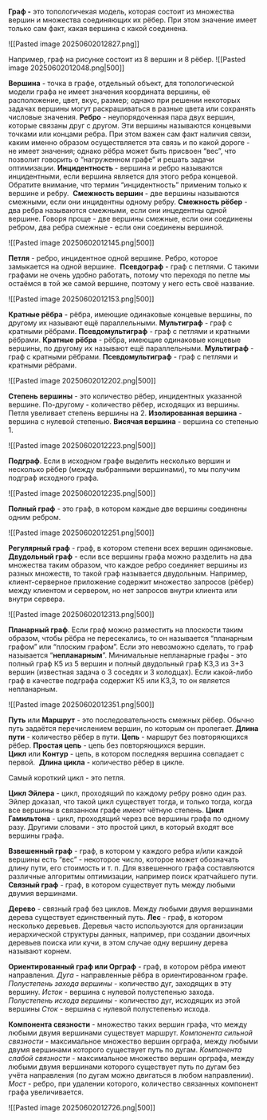 **Граф -** это топологичекая модель, которая состоит из множества вершин и множества соединяющих их рёбер. При этом значение имеет только сам факт, какая вершина с какой соединена.

![[Pasted image 20250602012827.png]]

Например, граф на рисунке состоит из 8 вершин и 8 рёбер.
![[Pasted image 20250602012048.png|500]]

**Вершина** - точка в графе, отдельный объект, для топологической модели графа не имеет значения координата вершины, её расположение, цвет, вкус, размер; однако при решении некоторых задачах вершины могут раскрашиваться в разные цвета или сохранять числовые значения.
**Ребро** - неупорядоченная пара двух вершин, которые связаны друг с другом. Эти вершины называются концевыми точками или концами ребра. При этом важен сам факт наличия связи, каким именно образом осуществляется эта связь и по какой дороге - не имеет значения; однако рёбра может быть присвоен “вес”, что позволит говорить о “нагруженном графе” и решать задачи оптимизации.
**Инцидентность** - вершина и ребро называются инцидентными, если вершина является для этого ребра концевой. Обратите внимание, что термин “инцидентность” применим только к вершине и ребру. 
**Смежность вершин** - две вершины называются смежными, если они инцидентны одному ребру.
**Смежность рёбер** - два ребра называются смежными, если они инцедентны одной вершине.
Говоря проще - две вершины смежные, если они соединены ребром, два ребра смежные - если они соединены вершиной.

![[Pasted image 20250602012145.png|500]]

**Петля** - ребро, инцидентное одной вершине. Ребро, которое замыкается на одной вершине. 
**Псевдограф** - граф с петлями. С такими графами не очень удобно работать, потому что переходя по петле мы остаёмся в той же самой вершине, поэтому у него есть своё название.

![[Pasted image 20250602012153.png|500]]

**Кратные рёбра** - рёбра, имеющие одинаковые концевые вершины, по другому их называют ещё параллельными.
**Мультиграф** - граф с кратными рёбрами.
**Псевдомультиграф** - граф с петлями и кратными рёбрами.
**Кратные рёбра** - рёбра, имеющие одинаковые концевые вершины, по другому их называют ещё параллельными.
**Мультиграф** - граф с кратными рёбрами.
**Псевдомультиграф** - граф с петлями и кратными рёбрами.

![[Pasted image 20250602012202.png|500]]

**Степень вершины** - это количество рёбер, инцидентных указанной вершине. По-другому - количество рёбер, исходящих из вершины. Петля увеливает степень вершины на 2.
**Изолированная вершина** - вершина с нулевой степенью.
**Висячая вершина** - вершина со степенью 1.

![[Pasted image 20250602012223.png|500]]

**Подграф**. Если в исходном графе выделить несколько вершин и несколько рёбер (между выбранными вершинами), то мы получим подграф исходного графа.

![[Pasted image 20250602012235.png|500]]

**Полный граф** - это граф, в котором каждые две вершины соединены одним ребром.

![[Pasted image 20250602012251.png|500]]

**Регулярный граф** - граф, в котором степени всех вершин одинаковые.
**Двудольный граф** - если все вершины графа можно разделить на два множества таким образом, что каждое ребро соединяет вершины из разных множеств, то такой граф называется двудольным. Например, клиент-серверное приложение содержит множество запросов (рёбер) между клиентом и сервером, но нет запросов внутри клиента или внутри сервера.

![[Pasted image 20250602012313.png|500]]

**Планарный граф**. Если граф можно разместить на плоскости таким образом, чтобы рёбра не пересекались, то он называется “планарным графом” или “плоским графом”.
Если это невозможно сделать, то граф называется “**непланарным**”.
Минимальные непланарные графы - это полный граф К5 из 5 вершин и полный двудольный граф К3,3 из 3+3 вершин (известная задача о 3 соседях и 3 колодцах). Если какой-либо граф в качестве подграфа содержит К5 или К3,3, то он является непланарным.

![[Pasted image 20250602012351.png|500]]

**Путь** или **Маршрут** - это последовательность смежных рёбер. Обычно путь задаётся перечислением вершин, по которым он пролегает.
**Длина пути** - количество рёбер в пути.
**Цепь** - маршрут без повторяющихся рёбер.
**Простая цепь** - цепь без повторяющихся вершин.
**Цикл** или **Контур** - цепь, в котором последняя вершина совпадает с первой. 
**Длина цикла** - количество рёбер в цикле.

Самый короткий цикл - это петля.

**Цикл Эйлера** - цикл, проходящий по каждому ребру ровно один раз. Эйлер доказал, что такой цикл существует тогда, и только тогда, когда все вершины в связанном графе имеют чётную степень.
**Цикл Гамильтона** - цикл, проходящий через все вершины графа по одному разу. Другими словами - это простой цикл, в который входят все вершины графа.

**Взвешенный граф** - граф, в котором у каждого ребра и/или каждой вершины есть “вес” - некоторое число, которое может обозначать длину пути, его стоимость и т. п. Для взвешенного графа составляются различные алгоритмы оптимизации, например поиск кратчайшего пути.
**Связный граф** - граф, в котором существует путь между любыми двумия вершинами.

**Дерево** - связный граф без циклов.
Между любыми двумя вершинами дерева существует единственный путь.
**Лес** - граф, в котором несколько деревьев.
Деревья часто используются для организации иерархической структуры данных, например, при создании двоичных деревьев поиска или кучи, в этом случае одну вершину дерева называют корнем.

**Ориентированный граф или Орграф** - граф, в котором рёбра имеют направления.
_Дуга_ - направленные рёбра в ориентированном графе.
_Полустепень захода вершины_ - количество дуг, заходящих в эту вершину.
_Исток_ - вершина с нулевой полустепенью захода.
_Полустепень исхода вершины_ - количество дуг, исходящих из этой вершины
_Сток_ - вершина с нулевой полустепенью исхода.

**Компонента связности** - множество таких вершин графа, что между любыми двумя вершинами существует маршрут.
_Компонента сильной связности_ - максимальное множество вершин орграфа, между любыми двумя вершинами которого существует путь по дугам.
_Компонента слабой связности_ - максимальное множество вершин орграфа, между любыми двумя вершинами которого существует путь по дугам без учёта направления (по дугам можно двигаться в любом направлении).
_Мост_ - ребро, при удалении которого, количество связанных компонент графа увеличивается.

![[Pasted image 20250602012726.png|500]]